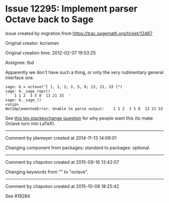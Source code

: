 # Issue 12295: Implement parser Octave back to Sage

Issue created by migration from https://trac.sagemath.org/ticket/12467

Original creator: kcrisman

Original creation time: 2012-02-07 19:53:25

Assignee: tbd

Apparently we don't have such a thing, or only the very rudimentary general interface one.

```
sage: b = octave("[ 1, 1, 2; 3, 5, 8; 13, 21, 33 ]")
sage: b._sage_repr()
'   1 1 2  3 5 8  13 21 33  '
sage: b._sage_()
<snip>
NotImplementedError: Unable to parse output:    1 1 2  3 5 8  13 21 33
```

See [this tex.stackexchange question](http://tex.stackexchange.com/questions/43706/octave-to-latex) for why people want this (to make Octave turn into LaTeX).


---

Comment by jdemeyer created at 2014-11-13 14:08:01

Changing component from packages: standard to packages: optional.


---

Comment by chapoton created at 2015-09-16 13:42:07

Changing keywords from "" to "octave".


---

Comment by chapoton created at 2015-10-08 18:25:42

See #19284
